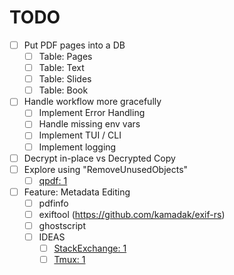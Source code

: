# TODO

- [ ] Put PDF pages into a DB
  - [ ] Table: Pages
  - [ ] Table: Text
  - [ ] Table: Slides
  - [ ] Table: Book
- [ ] Handle workflow more gracefully
  - [ ] Implement Error Handling
  - [ ] Handle missing env vars
  - [ ] Implement TUI / CLI
  - [ ] Implement logging
- [ ] Decrypt in-place vs Decrypted Copy
- [ ] Explore using "RemoveUnusedObjects"
  - [ ] [qpdf: 1](https://github.com/qpdf/qpdf/issues/174)
- [ ] Feature: Metadata Editing
  - [ ] pdfinfo
  - [ ] exiftool (https://github.com/kamadak/exif-rs)
  - [ ] ghostscript
  - [ ] IDEAS
    - [ ] [StackExchange: 1](https://unix.stackexchange.com/questions/139809/discovering-metadata-about-a-pdf)
    - [ ] [Tmux: 1](https://medium.com/@stevensaus/adding-functionality-to-a-pdf-metadata-editor-and-command-line-unicode-chooser-linux-bash-2f6b83dc4928)
